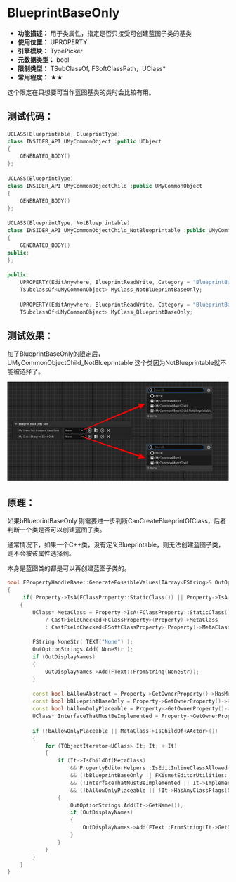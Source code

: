 ﻿# BlueprintBaseOnly

- **功能描述：** 用于类属性，指定是否只接受可创建蓝图子类的基类
- **使用位置：** UPROPERTY
- **引擎模块：** TypePicker
- **元数据类型：** bool
- **限制类型：** TSubClassOf, FSoftClassPath，UClass*
- **常用程度：** ★★

这个限定在只想要可当作蓝图基类的类时会比较有用。

## 测试代码：

```cpp
UCLASS(Blueprintable, BlueprintType)
class INSIDER_API UMyCommonObject :public UObject
{
	GENERATED_BODY()
};

UCLASS(BlueprintType)
class INSIDER_API UMyCommonObjectChild :public UMyCommonObject
{
	GENERATED_BODY()
};

UCLASS(BlueprintType, NotBlueprintable)
class INSIDER_API UMyCommonObjectChild_NotBlueprintable :public UMyCommonObject
{
	GENERATED_BODY()
public:
};

public:
	UPROPERTY(EditAnywhere, BlueprintReadWrite, Category = "BlueprintBaseOnlyTest")
	TSubclassOf<UMyCommonObject> MyClass_NotBlueprintBaseOnly;

	UPROPERTY(EditAnywhere, BlueprintReadWrite, Category = "BlueprintBaseOnlyTest", meta = (BlueprintBaseOnly))
	TSubclassOf<UMyCommonObject> MyClass_BlueprintBaseOnly;
```

## 测试效果：

加了BlueprintBaseOnly的限定后，UMyCommonObjectChild_NotBlueprintable 这个类因为NotBlueprintable就不能被选择了。

![BlueprintBaseOnly.jpg](BlueprintBaseOnly.jpg)

## 原理：

如果bBlueprintBaseOnly 则需要进一步判断CanCreateBlueprintOfClass，后者判断一个类是否可以创建蓝图子类。

通常情况下，如果一个C++类，没有定义Blueprintable，则无法创建蓝图子类，则不会被该属性选择到。

本身是蓝图类的都是可以再创建蓝图子类的。

```cpp
bool FPropertyHandleBase::GeneratePossibleValues(TArray<FString>& OutOptionStrings, TArray< FText >& OutToolTips, TArray<bool>& OutRestrictedItems, TArray<FText>* OutDisplayNames)
{
	 if( Property->IsA(FClassProperty::StaticClass()) || Property->IsA(FSoftClassProperty::StaticClass()) )		
	{
		UClass* MetaClass = Property->IsA(FClassProperty::StaticClass()) 
			? CastFieldChecked<FClassProperty>(Property)->MetaClass
			: CastFieldChecked<FSoftClassProperty>(Property)->MetaClass;

		FString NoneStr( TEXT("None") );
		OutOptionStrings.Add( NoneStr );
		if (OutDisplayNames)
		{
			OutDisplayNames->Add(FText::FromString(NoneStr));
		}

		const bool bAllowAbstract = Property->GetOwnerProperty()->HasMetaData(TEXT("AllowAbstract"));
		const bool bBlueprintBaseOnly = Property->GetOwnerProperty()->HasMetaData(TEXT("BlueprintBaseOnly"));
		const bool bAllowOnlyPlaceable = Property->GetOwnerProperty()->HasMetaData(TEXT("OnlyPlaceable"));
		UClass* InterfaceThatMustBeImplemented = Property->GetOwnerProperty()->GetClassMetaData(TEXT("MustImplement"));

		if (!bAllowOnlyPlaceable || MetaClass->IsChildOf<AActor>())
		{
			for (TObjectIterator<UClass> It; It; ++It)
			{
				if (It->IsChildOf(MetaClass)
					&& PropertyEditorHelpers::IsEditInlineClassAllowed(*It, bAllowAbstract)
					&& (!bBlueprintBaseOnly || FKismetEditorUtilities::CanCreateBlueprintOfClass(*It))
					&& (!InterfaceThatMustBeImplemented || It->ImplementsInterface(InterfaceThatMustBeImplemented))
					&& (!bAllowOnlyPlaceable || !It->HasAnyClassFlags(CLASS_Abstract | CLASS_NotPlaceable)))
				{
					OutOptionStrings.Add(It->GetName());
					if (OutDisplayNames)
					{
						OutDisplayNames->Add(FText::FromString(It->GetName()));
					}
				}
			}
		}
	}
}
```
